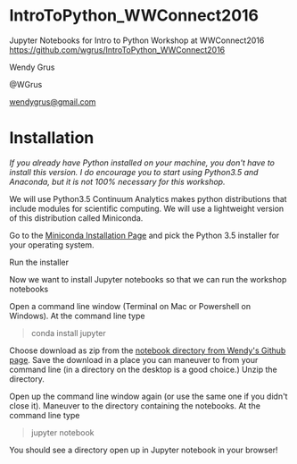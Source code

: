 # IntroToPython_WWConnect2016

Jupyter Notebooks for Intro to Python Workshop at WWConnect2016
https://github.com/wgrus/IntroToPython_WWConnect2016

Wendy Grus

@WGrus

wendygrus@gmail.com

Installation
============


*If you already have Python installed on your machine, you don't have to install this version. I do encourage you to start using Python3.5 and Anaconda, but it is not 100% necessary for this workshop.*

We will use Python3.5
Continuum Analytics makes python distributions that include modules for scientific computing. We will use a lightweight version of this distribution called Miniconda.

Go to the [Miniconda Installation Page](http://conda.pydata.org/miniconda.html) and pick the Python 3.5 installer for your operating system. 

Run the installer

Now we want to install Jupyter notebooks so that we can run the workshop notebooks

Open a command line window (Terminal on Mac or Powershell on Windows). At the command line type

> conda install jupyter

Choose download as zip from the [notebook directory from Wendy's Github page](https://github.com/wgrus/IntroToPython_WWConnect2016). Save the download in a place you can maneuver to from your command line (in a directory on the desktop is a good choice.) Unzip the directory.

Open up the command line window again (or use the same one if you didn't close it). Maneuver to the directory containing the notebooks. At the command line type

> jupyter notebook

You should see a directory open up in Jupyter notebook in your browser!
